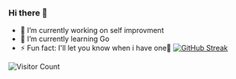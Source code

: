 ### Hi there 👋

- 🔭 I’m currently working on self improvment
- 🌱 I’m currently learning Go
- ⚡ Fun fact: I'll let you know when i have one🫠
[![GitHub Streak](https://streak-stats.demolab.com/?user=Dontpingforgank)](https://git.io/streak-stats)

![Visitor Count](https://profile-counter.glitch.me/Dontpingforgank/count.svg)

